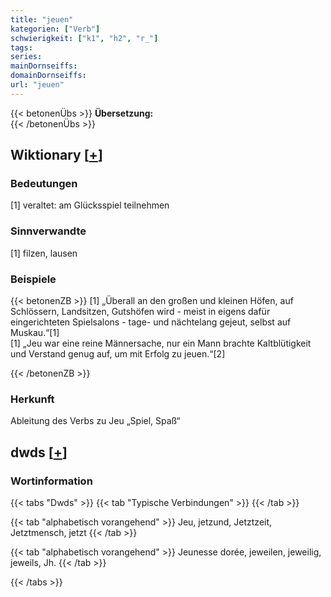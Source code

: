 ```yaml
---
title: "jeuen"
kategorien: ["Verb"]
schwierigkeit: ["k1", "h2", "r_"]
tags:
series:
mainDornseiffs:
domainDornseiffs:
url: "jeuen"
---
```


{{< betonenÜbs >}}
**Übersetzung:**  
{{< /betonenÜbs >}}

## Wiktionary [[+](https://de.wiktionary.org/wiki/jeuen)]

### Bedeutungen
[1] veraltet: am Glücksspiel teilnehmen  

### Sinnverwandte
[1] filzen, lausen  

### Beispiele
{{< betonenZB >}}
[1] „Überall an den großen und kleinen Höfen, auf Schlössern, Landsitzen, Gutshöfen wird - meist in eigens dafür eingerichteten Spielsalons - tage- und nächtelang gejeut, selbst auf Muskau.“[1]  
[1] „Jeu war eine reine Männersache, nur ein Mann brachte Kaltblütigkeit und Verstand genug auf, um mit Erfolg zu jeuen.“[2]  

{{< /betonenZB >}}
### Herkunft
Ableitung des Verbs zu Jeu „Spiel, Spaß“  



## dwds [[+](https://www.dwds.de/wb/jeuen)]

### Wortinformation
{{< tabs "Dwds" >}}
{{< tab "Typische Verbindungen" >}}
{{< /tab >}}

{{< tab "alphabetisch vorangehend" >}}
Jeu, jetzund, Jetztzeit, Jetztmensch, jetzt
{{< /tab >}}

{{< tab "alphabetisch vorangehend" >}}
Jeunesse dorée, jeweilen, jeweilig, jeweils, Jh.
{{< /tab >}}

{{< /tabs >}}

